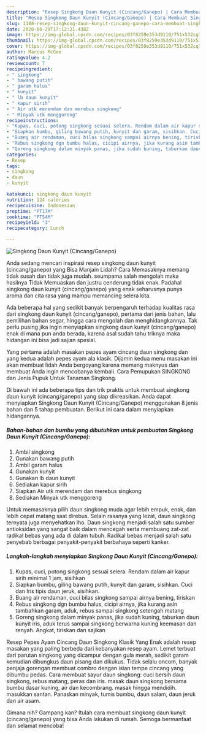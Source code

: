 ```yaml
---
description: "Resep Singkong Daun Kunyit (Cincang/Ganepo) | Cara Membuat Singkong Daun Kunyit (Cincang/Ganepo) Yang Lezat Sekali"
title: "Resep Singkong Daun Kunyit (Cincang/Ganepo) | Cara Membuat Singkong Daun Kunyit (Cincang/Ganepo) Yang Lezat Sekali"
slug: 1188-resep-singkong-daun-kunyit-cincang-ganepo-cara-membuat-singkong-daun-kunyit-cincang-ganepo-yang-lezat-sekali
date: 2020-06-29T17:12:21.438Z
image: https://img-global.cpcdn.com/recipes/03f8259e353d9110/751x532cq70/singkong-daun-kunyit-cincangganepo-foto-resep-utama.jpg
thumbnail: https://img-global.cpcdn.com/recipes/03f8259e353d9110/751x532cq70/singkong-daun-kunyit-cincangganepo-foto-resep-utama.jpg
cover: https://img-global.cpcdn.com/recipes/03f8259e353d9110/751x532cq70/singkong-daun-kunyit-cincangganepo-foto-resep-utama.jpg
author: Marcus McGee
ratingvalue: 4.2
reviewcount: 7
recipeingredient:
- " singkong"
- " bawang putih"
- " garam halus"
- " kunyit"
- " lb daun kunyit"
- " kapur sirih"
- " Air utk merendam dan merebus singkong"
- " Minyak utk menggoreng"
recipeinstructions:
- "Kupas, cuci, potong singkong sesuai selera. Rendam dalam air kapur sirih minimal 1 jam, sisihkan"
- "Siapkan bumbu, giling bawang putih, kunyit dan garam, sisihkan. Cuci dan Iris tipis daun jeruk, sisihkan."
- "Buang air rendaman, cuci bilas singkong sampai airnya bening, tiriskan"
- "Rebus singkong dgn bumbu halus, cicipi airnya, jika kurang asin tambahkan garam, aduk, rebus sampai singkong setengah matang"
- "Goreng singkong dalam minyak panas, jika sudah kuning, taburkan daun kunyit iris, aduk terus sampai singkong berwarna kuning keemasan dan renyah. Angkat, tiriskan dan sajikan"
categories:
- Resep
tags:
- singkong
- daun
- kunyit

katakunci: singkong daun kunyit 
nutrition: 124 calories
recipecuisine: Indonesian
preptime: "PT17M"
cooktime: "PT54M"
recipeyield: "3"
recipecategory: Lunch

---
```



![Singkong Daun Kunyit (Cincang/Ganepo)](https://img-global.cpcdn.com/recipes/03f8259e353d9110/751x532cq70/singkong-daun-kunyit-cincangganepo-foto-resep-utama.jpg)

Anda sedang mencari inspirasi resep singkong daun kunyit (cincang/ganepo) yang Bisa Manjain Lidah? Cara Memasaknya memang tidak susah dan tidak juga mudah. seumpama salah mengolah maka hasilnya Tidak Memuaskan dan justru cenderung tidak enak. Padahal singkong daun kunyit (cincang/ganepo) yang enak seharusnya punya aroma dan cita rasa yang mampu memancing selera kita.

Ada beberapa hal yang sedikit banyak berpengaruh terhadap kualitas rasa dari singkong daun kunyit (cincang/ganepo), pertama dari jenis bahan, lalu pemilihan bahan segar, hingga cara mengolah dan menghidangkannya. Tak perlu pusing jika ingin menyiapkan singkong daun kunyit (cincang/ganepo) enak di mana pun anda berada, karena asal sudah tahu triknya maka hidangan ini bisa jadi sajian spesial.

Yang pertama adalah masakan pepes ayam cincang daun singkong dan yang kedua adalah pepes ayam ala klasik. Dijamin kedua menu masakan ini akan membuat lidah Anda bergoyang karena memang maknyus dan membuat Anda ingin mencobanya kembali. Cara Pemupukan SINGKONG dan Jenis Pupuk Untuk Tanaman Singkong.


Di bawah ini ada beberapa tips dan trik praktis untuk membuat singkong daun kunyit (cincang/ganepo) yang siap dikreasikan. Anda dapat menyiapkan Singkong Daun Kunyit (Cincang/Ganepo) menggunakan 8 jenis bahan dan 5 tahap pembuatan. Berikut ini cara dalam menyiapkan hidangannya.

<!--inarticleads1-->

##### Bahan-bahan dan bumbu yang dibutuhkan untuk pembuatan Singkong Daun Kunyit (Cincang/Ganepo):

1. Ambil  singkong
1. Gunakan  bawang putih
1. Ambil  garam halus
1. Gunakan  kunyit
1. Gunakan  lb daun kunyit
1. Sediakan  kapur sirih
1. Siapkan  Air utk merendam dan merebus singkong
1. Sediakan  Minyak utk menggoreng


Untuk memasaknya pilih daun singkong muda agar lebih empuk, enak, dan lebih cepat matang saat direbus. Selain rasanya yang lezat, daun singkong ternyata juga menyehatkan lho. Daun singkong menjadi salah satu sumber antioksidan yang sangat baik dalam mencegah serta membuang zat-zat radikal bebas yang ada di dalam tubuh. Radikal bebas menjadi salah satu penyebab berbagai penyakit-penyakit berbahaya seperti kanker. 

<!--inarticleads2-->

##### Langkah-langkah menyiapkan Singkong Daun Kunyit (Cincang/Ganepo):

1. Kupas, cuci, potong singkong sesuai selera. Rendam dalam air kapur sirih minimal 1 jam, sisihkan
1. Siapkan bumbu, giling bawang putih, kunyit dan garam, sisihkan. Cuci dan Iris tipis daun jeruk, sisihkan.
1. Buang air rendaman, cuci bilas singkong sampai airnya bening, tiriskan
1. Rebus singkong dgn bumbu halus, cicipi airnya, jika kurang asin tambahkan garam, aduk, rebus sampai singkong setengah matang
1. Goreng singkong dalam minyak panas, jika sudah kuning, taburkan daun kunyit iris, aduk terus sampai singkong berwarna kuning keemasan dan renyah. Angkat, tiriskan dan sajikan


Resep Pepes Ayam Cincang Daun Singkong Klasik Yang Enak adalah resep masakan yang paling berbeda dari kebanyakan resep ayam. Lemet terbuat dari parutan singkong yang dicampur dengan gula merah, sedikit garam kemudian dibungkus daun pisang dan dikukus. Tidak selalu oncom, banyak penjaja gorengan membuat combro dengan isian tempe cincang yang dibumbu pedas. Cara membuat sayur daun singkong: cuci bersih daun singkong, rebus matang, peras dan iris. masak daun singkong bersama bumbu dasar kuning, air dan kecombrang. masak hingga mendidih. masukkan santan. Panaskan minyak, tumis bumbu, daun salam, daun jeruk dan air asam. 

Gimana nih? Gampang kan? Itulah cara membuat singkong daun kunyit (cincang/ganepo) yang bisa Anda lakukan di rumah. Semoga bermanfaat dan selamat mencoba!
